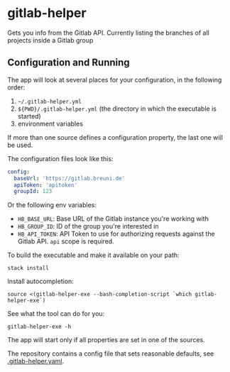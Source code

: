 # gitlab-helper

Gets you info from the Gitlab API. Currently listing the branches of all projects inside a Gitlab group

## Configuration and Running

The app will look at several places for your configuration, in the following order:

1. `~/.gitlab-helper.yml`
1. `${PWD}/.gitlab-helper.yml` (the directory in which the executable is started)
1. environment variables

If more than one source defines a configuration property, the last one will be used.

The configuration files look like this:

```yaml
config:
  baseUrl: 'https://gitlab.breuni.de'
  apiToken: 'apitoken'
  groupId: 123
```

Or the following env variables:

* `HB_BASE_URL`: Base URL of the Gitlab instance you're working with
* `HB_GROUP_ID`: ID of the group you're interested in
* `HB_API_TOKEN`: API Token to use for authorizing requests against the Gitlab API. `api` scope is required.

To build the executable and make it available on your path:

```shell script
stack install
```

Install autocompletion:

```shell script
source <(gitlab-helper-exe --bash-completion-script `which gitlab-helper-exe`)
```

See what the tool can do for you:

```shell script
gitlab-helper-exe -h
```

The app will start only if all properties are set in one of the sources.

The repository contains a config file that sets reasonable defaults, see [.gitlab-helper.yaml](.gitlab-helper.yml).
